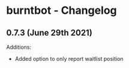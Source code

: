 # burntbot - Changelog

## 0.7.3 (June 29th 2021)
Additions:
* Added option to only report waitlist position